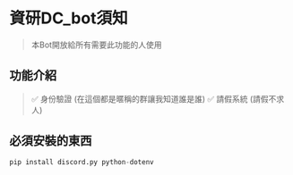 # 資研DC_bot須知
> 本Bot開放給所有需要此功能的人使用
## 功能介紹
> ✅ 身份驗證 (在這個都是暱稱的群讓我知道誰是誰)
> ✅ 請假系統 (請假不求人)
## 必須安裝的東西
```python
pip install discord.py python-dotenv
```
